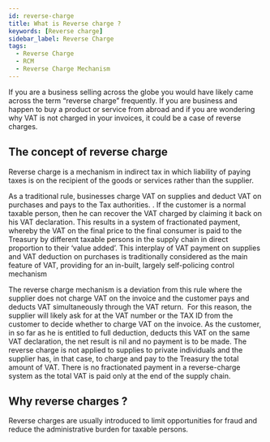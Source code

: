 ```yaml
---
id: reverse-charge
title: What is Reverse charge ?
keywords: [Reverse charge]
sidebar_label: Reverse Charge
tags:
  - Reverse Charge
  - RCM
  - Reverse Charge Mechanism
---
```


If you are a business selling across the globe you would have likely came across the term “reverse charge” frequently.  If you are business and happen to buy a product or service from abroad and if you are wondering why VAT is not charged in your invoices, it could be a case of reverse charges.  

## The concept of reverse charge

Reverse charge is a mechanism in indirect tax in which liability of paying taxes is on the recipient of the goods or services rather than the supplier. 

As a traditional rule, businesses charge VAT on supplies and deduct VAT on purchases and pays to the Tax authorities. . If the customer is a normal taxable person, then he can recover the VAT charged by claiming it back on his VAT declaration. This results in a system of fractionated payment, whereby the VAT on the final price to the final consumer is paid to the Treasury by different taxable persons in the supply chain in direct proportion to their ‘value added’. This interplay of VAT payment on supplies and VAT deduction on purchases is traditionally considered as the main feature of VAT, providing for an in-built, largely self-policing control mechanism


The reverse charge mechanism is a deviation from this rule where the supplier does not charge VAT on the invoice and the customer pays and deducts VAT simultaneously through the VAT return.  For this reason, the supplier will likely ask for at the VAT number or the TAX ID from the customer to decide whether to charge VAT on the invoice. As the customer, in so far as he is entitled to full deduction, deducts this VAT on the same VAT declaration, the net result is nil and no payment is to be made. The reverse charge is not applied to supplies to private individuals and the supplier has, in that case, to charge and pay to the Treasury the total amount of VAT. There is no fractionated payment in a reverse-charge system as the total VAT is paid only at the end of the supply chain. 


## Why reverse charges ?
Reverse charges are usually introduced to limit opportunities for fraud and reduce the administrative burden for taxable persons. 
